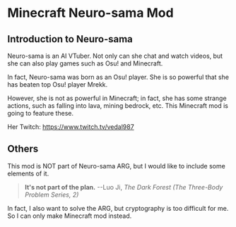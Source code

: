 # Minecraft Neuro-sama Mod

## Introduction to Neuro-sama

Neuro-sama is an AI VTuber. Not only can she chat and watch videos, but she can also play games such as Osu! and Minecraft.

In fact, Neuro-sama was born as an Osu! player. She is so powerful that she has beaten top Osu! player Mrekk.

However, she is not as powerful in Minecraft; in fact, she has some strange actions, such as falling into lava, mining bedrock, etc. This Minecraft mod is going to feature these.

Her Twitch: https://www.twitch.tv/vedal987

## Others

This mod is NOT part of Neuro-sama ARG, but I would like to include some elements of it.

> **It's not part of the plan.** --Luo Ji, *The Dark Forest (The Three-Body Problem Series, 2)*

In fact, I also want to solve the ARG, but cryptography is too difficult for me. So I can only make Minecraft mod instead.